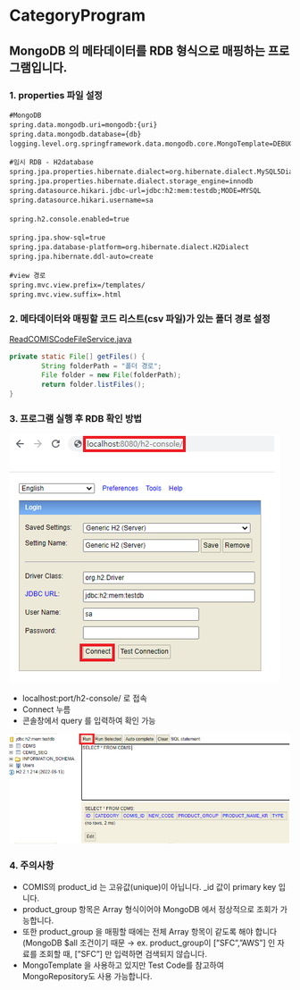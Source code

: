 # CategoryProgram

## MongoDB 의 메타데이터를 RDB 형식으로 매핑하는 프로그램입니다.

### 1. properties 파일 설정

```xml
#MongoDB
spring.data.mongodb.uri=mongodb:{uri}
spring.data.mongodb.database={db}
logging.level.org.springframework.data.mongodb.core.MongoTemplate=DEBUG

#임시 RDB - H2database
spring.jpa.properties.hibernate.dialect=org.hibernate.dialect.MySQL5Dialect
spring.jpa.properties.hibernate.dialect.storage_engine=innodb
spring.datasource.hikari.jdbc-url=jdbc:h2:mem:testdb;MODE=MYSQL
spring.datasource.hikari.username=sa

spring.h2.console.enabled=true

spring.jpa.show-sql=true
spring.jpa.database-platform=org.hibernate.dialect.H2Dialect
spring.jpa.hibernate.ddl-auto=create

#view 경로
spring.mvc.view.prefix=/templates/
spring.mvc.view.suffix=.html
```

### 2. 메타데이터와 매핑할 코드 리스트(csv 파일)가 있는 폴더 경로 설정

[ReadCOMISCodeFileService.java](http://ReadCOMISCodeFileService.java)

```java
private static File[] getFiles() {
        String folderPath = "폴더 경로";
        File folder = new File(folderPath);
        return folder.listFiles();
}
```

### 3. 프로그램 실행 후 RDB 확인 방법

![img_2.png](img_1.png)
- localhost:port/h2-console/ 로 접속
- Connect 누름
- 콘솔창에서 query 를 입력하여 확인 가능

![img_3.png](img.png)
### 4. 주의사항

- COMIS의 product_id 는 고유값(unique)이 아닙니다. _id 값이 primary key 입니다.
- product_group 항목은 Array 형식이어야 MongoDB 에서 정상적으로 조회가 가능합니다.
- 또한 product_group 을 매핑할 때에는 전체 Array 항목이 같도록 해야 합니다(MongoDB $all 조건이기 때문 → ex. product_group이 [”SFC”,”AWS”] 인 자료를 조회할 때, [”SFC”] 만 입력하면 검색되지 않습니다.
- MongoTemplate 을 사용하고 있지만 Test Code를 참고하여 MongoRepository도 사용 가능합니다.